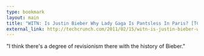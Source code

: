 ```yaml
---
type: bookmark
layout: main
title: "WITN: Is Justin Bieber Why Lady Gaga Is Pantsless In Paris? [TCTV]"
external_link: http://techcrunch.com/2011/02/15/witn-is-justin-bieber-why-lady-gaga-is-pantsless-in-paris/
---
```

"I think there's a degree of revisionism there with the history of Bieber."

